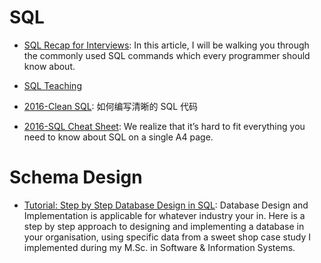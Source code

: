 # SQL

- [SQL Recap for Interviews](https://parg.co/bBs): In this article, I will be walking you through the commonly used SQL commands which every programmer should know about.

- [SQL Teaching](https://www.sqlteaching.com/)

- [2016-Clean SQL](http://jonathansacramento.com/posts/20161119_clean_sql.html): 如何编写清晰的 SQL 代码

- [2016-SQL Cheat Sheet](https://zeroturnaround.com/rebellabs/sql-cheat-sheet/): We realize that it’s hard to fit everything you need to know about SQL on a single A4 page.

# Schema Design

- [Tutorial: Step by Step Database Design in SQL](https://www.linkedin.com/pulse/tutorial-step-database-design-sql-david-mccaldin): Database Design and Implementation is applicable for whatever industry your in. Here is a step by step approach to designing and implementing a database in your organisation, using specific data from a sweet shop case study I implemented during my M.Sc. in Software & Information Systems.
